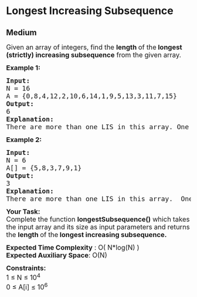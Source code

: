 # Longest Increasing Subsequence
## Medium
<div class="problems_problem_content__Xm_eO" bis_skin_checked="1"><p><span style="font-size: 18px;">Given an array of integers, find the <strong>length </strong>of the<strong> longest (strictly) increasing subsequence</strong> from the&nbsp;given array.</span></p>
<p><strong><span style="font-size: 18px;">Example 1:</span></strong></p>
<pre><strong><span style="font-size: 18px;">Input:
</span></strong><span style="font-size: 18px;">N = 16
A = {0,8,4,12,2,10,6,14,1,9,5,13,3,11,7,15}
<strong>Output: <br></strong>6<strong>
Explanation:<br></strong>There are more than one LIS in this array. One such Longest increasing subsequence is {0,2,6,9,13,15}.</span>
</pre>
<p><strong><span style="font-size: 18px;">Example 2:</span></strong></p>
<pre><strong><span style="font-size: 18px;">Input:
</span></strong><span style="font-size: 18px;">N = 6
A[] = {5,8,3,7,9,1}
<strong>Output: <br></strong>3<strong>
Explanation:<br></strong>There are more than one LIS in this array.  One such Longest increasing subsequence is {5,7,9}.</span></pre>
<p><span style="font-size: 18px;"><strong>Your Task:</strong><br>Complete the function&nbsp;<strong>longestSubsequence()</strong>&nbsp;which takes the input array and its size as input parameters&nbsp;and returns the&nbsp;<strong>length </strong>of the<strong> longest increasing subsequence.</strong></span></p>
<p><span style="font-size: 18px;"><strong>Expected Time Complexity</strong> : O( N*log(N) )<br><strong>Expected Auxiliary Space</strong>: O(N)</span></p>
<p><span style="font-size: 18px;"><strong>Constraints:</strong></span><br><span style="font-size: 18px;">1 ≤ N ≤ 10<sup>4</sup><br>0 ≤ A[i] ≤ 10<sup>6</sup></span></p></div>